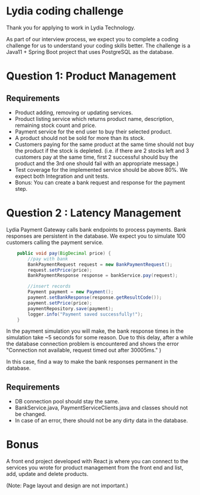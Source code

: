 # Lydia coding challenge

Thank you for applying to work in Lydia Technology.

As part of our interview process, we expect you to complete a coding challenge for us to understand your coding skills better. The challenge is a Java11 + Spring Boot project that uses PostgreSQL as the database.


# Question 1: Product Management

## Requirements

* Product adding, removing or updating services. 
* Product listing service which returns product name, description, remaining stock count and price.
* Payment service for the end user to buy their selected product.
* A product should not be sold for more than its stock.
* Customers paying for the same product at the same time should not buy the product if the stock is depleted. (i.e. if there are 2 stocks left and 3 customers pay at the same time, first 2 successful should buy the product and the 3rd one should fail with an appropriate message.)
* Test coverage for the implemented service should be above 80%. We expect both Integration and unit tests.
* Bonus: You can create a bank request and response for the payment step.


# Question 2 : Latency Management

Lydia Payment Gateway calls bank endpoints to process payments. Bank responses are persistent in the database. We expect you to simulate 100 customers calling the payment service.

```java
    public void pay(BigDecimal price) {
        //pay with bank
        BankPaymentRequest request = new BankPaymentRequest();
        request.setPrice(price);
        BankPaymentResponse response = bankService.pay(request);

        //insert records
        Payment payment = new Payment();
        payment.setBankResponse(response.getResultCode());
        payment.setPrice(price);
        paymentRepository.save(payment);
        logger.info("Payment saved successfully!");
    }
```

In the payment simulation you will make, the bank response times in the simulation take ~5 seconds for some reason. Due to this delay, after a while the database connection problem is encountered and shows the error "Connection not available, request timed out after 30005ms." )

In this case, find a way to make the bank responses permanent in the database.

## Requirements

* DB connection pool should stay the same.
* BankService.java, PaymentServiceClients.java and classes should not be changed.
* In case of an error, there should not be any dirty data in the database.


# Bonus

A front end project developed with React js where you can connect to the services you wrote for product management from the front end and list, add, update and delete products.

(Note: Page layout and design are not important.)



